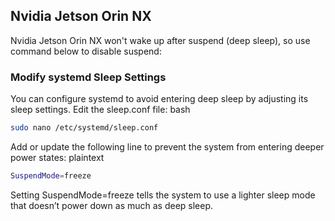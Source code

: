 ## Nvidia Jetson Orin NX
Nvidia Jetson Orin NX won't wake up after suspend (deep sleep), so use command below to disable suspend:

### Modify systemd Sleep Settings
You can configure systemd to avoid entering deep sleep by adjusting its sleep settings. Edit the sleep.conf file:
bash
```sh
sudo nano /etc/systemd/sleep.conf
```
Add or update the following line to prevent the system from entering deeper power states:
plaintext
```sh
SuspendMode=freeze
```
Setting SuspendMode=freeze tells the system to use a lighter sleep mode that doesn’t power down as much as deep sleep.
